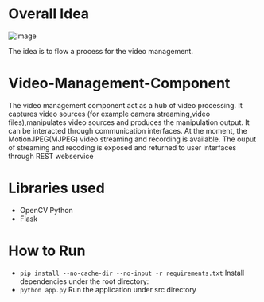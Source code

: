 # Overall Idea
![image](https://github.com/user-attachments/assets/363bb3ca-b81e-41bb-9014-2d25273e7090)


The idea is to flow a process for the video management. 


# Video-Management-Component
The video management component act as a hub of video processing. It captures video sources (for example camera streaming,video files),manipulates video sources and produces the manipulation output. It can be interacted through communication interfaces. At the moment, the MotionJPEG(MJPEG) video streaming and recording is available. The ouput of streaming and recoding is exposed and returned to user interfaces through REST webservice   

# Libraries used
* OpenCV Python
* Flask

# How to Run
- `pip install --no-cache-dir --no-input -r requirements.txt` Install dependencies under the root directory:  
- `python app.py` Run the application under src directory

